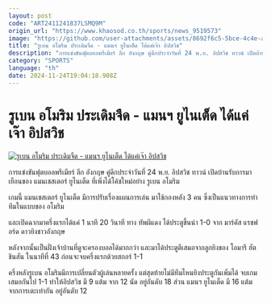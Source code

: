 ```yaml
---
layout: post
code: "ART2411241837LSMQ9M"
origin_url: "https://www.khaosod.co.th/sports/news_9519573"
image: "https://github.com/user-attachments/assets/8692f6c5-5bce-4c4e-a043-cd53191e73e9"
title: "รูเบน อโมริม ประเดิมจืด - แมนฯ ยูไนเต็ด ได้แค่เจ๊า อิปสวิช"
description: "การแข่งขันฟุตบอลพรีเมียร์ ลีก อังกฤษ คู่ดึกประจำวันที่ 24 พ.ย. อิปสวิช ทาวน์ เปิดบ้านรับการมาเยือนของ แมนเชสเตอร์ ยูไนเต็ด ที่เพิ่งได้โค้ชใหม่อย่าง รูเบน อโมริม"
category: "SPORTS"
language: "th"
date: 2024-11-24T19:04:18.908Z
---
```


# รูเบน อโมริม ประเดิมจืด - แมนฯ ยูไนเต็ด ได้แค่เจ๊า อิปสวิช

[![รูเบน อโมริม ประเดิมจืด - แมนฯ ยูไนเต็ด ได้แค่เจ๊า อิปสวิช](https://www.khaosod.co.th/wpapp/uploads/2024/11/man.jpg "รูเบน อโมริม ประเดิมจืด - แมนฯ ยูไนเต็ด ได้แค่เจ๊า อิปสวิช")](https://www.khaosod.co.th/wpapp/uploads/2024/11/man.jpg)

การแข่งขันฟุตบอลพรีเมียร์ ลีก อังกฤษ คู่ดึกประจำวันที่ 24 พ.ย. อิปสวิช ทาวน์ เปิดบ้านรับการมาเยือนของ แมนเชสเตอร์ ยูไนเต็ด ที่เพิ่งได้โค้ชใหม่อย่าง รูเบน อโมริม

เกมนี้ แมนเชสเตอร์ ยูไนเต็ด มีการปรับเรื่องแผนการเล่น มาใช้กองหลัง 3 คน ซึ่งเป็นแนวทางการทำทีมในแบบของ อโมริม

และเปิดฉากมาครึ่งแรกได้แค่ 1 นาที 20 วินาที ทาง ทัพผีแดง ได้ประตูขึ้นนำ 1-0 จาก มาร์คัส แรชฟอร์ด ดาวยิงชาวอังกฤษ

หลังจากนั้นเป็นฝั่งเจ้าบ้านที่ดูจะครองบอลได้มากกว่า และมาได้ประตูตีเสมอจากลูกยิงของ โอมารี ฮัตชินสัน ในนาทีที่ 43 ก่อนจะจบครึ่งแรกด้วยสกอร์ 1-1

ครึ่งหลังรูเบน อโมริมมีการเปลี่ยนตัวผู้เล่นหลายครั้ง แต่สุดท้ายไม่มีทีมไหนยิงประตูกันเพิ่มได้ จบเกม เสมอกันไป 1-1 ทำให้อิปสวิช มี 9 แต้ม จาก 12 นัด อยู่อันดับ 18 ส่วน แมนฯ ยูไนเต็ด มี 16 แต้ม จากการเตะเท่ากัน อยู่อันดับ 12